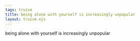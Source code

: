 ```yaml
---
tags: truism
title: being alone with yourself is increasingly unpopular
layout: truism.ejs
---
```


being alone with yourself is increasingly unpopular